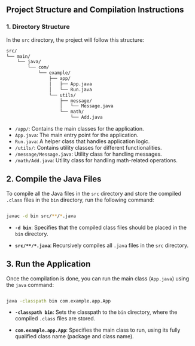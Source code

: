
## Project Structure and Compilation Instructions

### 1. Directory Structure

In the `src` directory, the project will follow this structure:

```md
src/
└── main/
    └── java/
        └── com/
            └── example/
                ├── app/
                │   ├── App.java
                │   └── Run.java
                └── utils/
                    ├── message/
                    │   └── Message.java
                    └── math/
                        └── Add.java
```
- `/app/`: Contains the main classes for the application.
- `App.java`: The main entry point for the application.
- `Run.java`: A helper class that handles application logic.
- `/utils/`: Contains utility classes for different functionalities.
- `/message/Message.java`: Utility class for handling messages.
- `/math/Add.java`: Utility class for handling math-related operations.

## 2. Compile the Java Files

To compile all the Java files in the `src` directory and store the compiled `.class` files in the `bin` directory, run the following command:

```bash

javac -d bin src/**/*.java

```

- **`-d bin`**: Specifies that the compiled class files should be placed in the `bin` directory.

- **`src/**/*.java`**: Recursively compiles all `.java` files in the `src` directory.

## 3. Run the Application

Once the compilation is done, you can run the main class (`App.java`) using the `java` command:

```bash

java -classpath bin com.example.app.App

```

- **`-classpath bin`**: Sets the classpath to the `bin` directory, where the compiled `.class` files are stored.

- **`com.example.app.App`**: Specifies the main class to run, using its fully qualified class name (package and class name).
